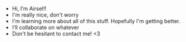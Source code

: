 - Hi, I’m Airsel!! 
- I'm really nice, don't worry
- I'm learning more about all of this stuff. Hopefully I'm getting better.
- I’ll collaborate on whatever
- Don't be hesitant to contact me! <3

<!---
HiraethLies/HiraethLies is a ✨ special ✨ repository because its `README.md` (this file) appears on your GitHub profile.
You can click the Preview link to take a look at your changes.
--->
